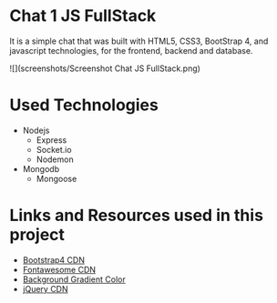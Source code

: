 # Chat 1 JS FullStack

It is a simple chat that was built with HTML5, CSS3, BootStrap 4, and javascript technologies, for the frontend, backend and database.

![](screenshots/Screenshot Chat JS FullStack.png)

# Used Technologies
- Nodejs
  - Express
  - Socket.io
  - Nodemon
- Mongodb
  - Mongoose

# Links and Resources used in this project
- [Bootstrap4 CDN](http://getbootstrap.com/docs/4.0/getting-started/introduction/)
- [Fontawesome CDN](https://use.fontawesome.com/releases/v5.0.9/js/all.js)
- [Background Gradient Color](https://uigradients.com/#Lawrencium)
- [jQuery CDN](https://code.jquery.com/)
